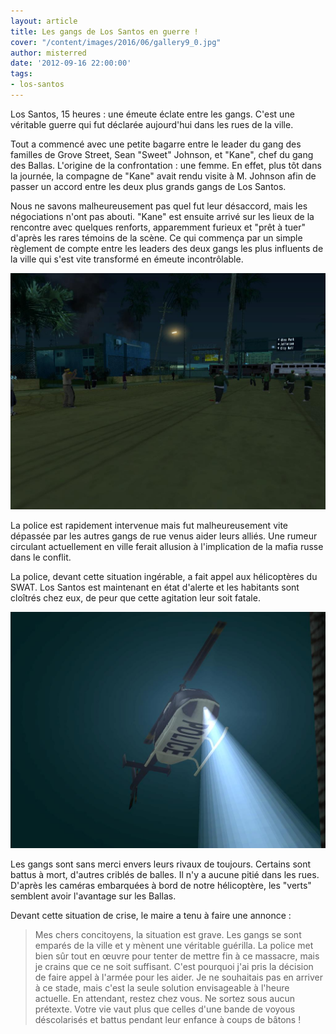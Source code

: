 ```yaml
---
layout: article
title: Les gangs de Los Santos en guerre !
cover: "/content/images/2016/06/gallery9_0.jpg"
author: misterred
date: '2012-09-16 22:00:00'
tags:
- los-santos
---
```


Los Santos, 15 heures : une émeute éclate entre les gangs. C'est une véritable guerre qui fut déclarée aujourd'hui dans les rues de la ville.

Tout a commencé avec une petite bagarre entre le leader du gang des familles de Grove Street, Sean "Sweet" Johnson, et "Kane", chef du gang des Ballas. L'origine de la confrontation : une femme. En effet, plus tôt dans la journée, la compagne de "Kane" avait rendu visite à M. Johnson afin de passer un accord entre les deux plus grands gangs de Los Santos.

Nous ne savons malheureusement pas quel fut leur désaccord, mais les négociations n'ont pas abouti. "Kane" est ensuite arrivé sur les lieux de la rencontre avec quelques renforts, apparemment furieux et "prêt à tuer" d'après les rares témoins de la scène. Ce qui commença par un simple règlement de compte entre les leaders des deux gangs les plus influents de la ville qui s'est vite transformé en émeute incontrôlable.

![](/content/images/2016/06/Emeute%201_1.jpg)

La police est rapidement intervenue mais fut malheureusement vite dépassée par les autres gangs de rue venus aider leurs alliés. Une rumeur circulant actuellement en ville ferait allusion à l'implication de la mafia russe dans le conflit.

La police, devant cette situation ingérable, a fait appel aux hélicoptères du SWAT. Los Santos est maintenant en état d'alerte et les habitants sont cloîtrés chez eux, de peur que cette agitation leur soit fatale.

![](/content/images/2016/06/gallery29.jpg)

Les gangs sont sans merci envers leurs rivaux de toujours. Certains sont battus à mort, d'autres criblés de balles. Il n'y a aucune pitié dans les rues. D'après les caméras embarquées à bord de notre hélicoptère, les "verts" semblent avoir l'avantage sur les Ballas.

Devant cette situation de crise, le maire a tenu à faire une annonce :

> Mes chers concitoyens, la situation est grave. Les gangs se sont emparés de la ville et y mènent une véritable guérilla. La police met bien sûr tout en œuvre pour tenter de mettre fin à ce massacre, mais je crains que ce ne soit suffisant. C'est pourquoi j'ai pris la décision de faire appel à l'armée pour les aider. Je ne souhaitais pas en arriver à ce stade, mais c'est la seule solution envisageable à l'heure actuelle. En attendant, restez chez vous. Ne sortez sous aucun prétexte. Votre vie vaut plus que celles d'une bande de voyous déscolarisés et battus pendant leur enfance à coups de bâtons !

<!--kg-card-end: markdown-->
